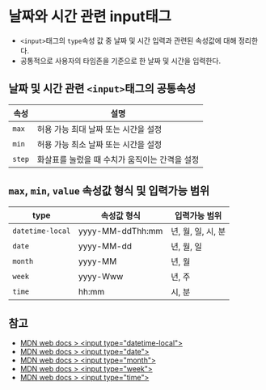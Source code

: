# 날짜와 시간 관련 input태그

- `<input>`태그의 `type`속성 값 중 날짜 및 시간 입력과 관련된 속성값에 대해 정리한다.
- 공통적으로 사용자의 타임존을 기준으로 한 날짜 및 시간을 입력한다.

## 날짜 및 시간 관련 `<input>`태그의 공통속성

속성 | 설명
----|------
`max` | 허용 가능 최대 날짜 또는 시간을 설정
`min` | 허용 가능 최소 날짜 또는 시간을 설정
`step` | 화살표를 눌렀을 때 수치가 움직이는 간격을 설정

## `max`, `min`, `value` 속성값 형식 및 입력가능 범위

type | 속성값 형식 | 입력가능 범위
-----|------------|--------------
`datetime-local` | yyyy-MM-ddThh:mm | 년, 월, 일, 시, 분
`date` | yyyy-MM-dd | 년, 월, 일
`month` | yyyy-MM | 년, 월
`week` | yyyy-Www | 년, 주
`time` | hh:mm | 시, 분

## 참고

- [MDN web docs > \<input type="datetime-local"\>](https://developer.mozilla.org/ja/docs/Web/HTML/Element/input/datetime-local)
- [MDN web docs > \<input type="date"\>](https://developer.mozilla.org/ja/docs/Web/HTML/Element/input/date)
- [MDN web docs > \<input type="month"\>](https://developer.mozilla.org/ja/docs/Web/HTML/Element/input/month)
- [MDN web docs > \<input type="week"\>](https://developer.mozilla.org/ja/docs/Web/HTML/Element/input/week)
- [MDN web docs > \<input type="time"\>](https://developer.mozilla.org/ja/docs/Web/HTML/Element/input/time)